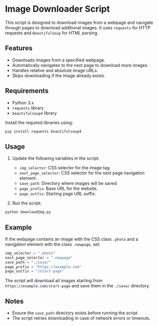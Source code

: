 # Image Downloader Script

This script is designed to download images from a webpage and navigate through pages to download additional images. It uses `requests` for HTTP requests and `BeautifulSoup` for HTML parsing.

## Features
- Downloads images from a specified webpage.
- Automatically navigates to the next page to download more images.
- Handles relative and absolute image URLs.
- Skips downloading if the image already exists.

## Requirements
- Python 3.x
- `requests` library
- `beautifulsoup4` library

Install the required libraries using:
```bash
pip install requests beautifulsoup4
```

## Usage
1. Update the following variables in the script:
   - `img_selector`: CSS selector for the image tag.
   - `next_page_selector`: CSS selector for the next page navigation element.
   - `save_path`: Directory where images will be saved.
   - `page_prefix`: Base URL for the website.
   - `page_outfix`: Starting page URL suffix.

2. Run the script:
```bash
python downloadImg.py
```

## Example
If the webpage contains an image with the CSS class `.photo` and a navigation element with the class `.newpage`, set:
```python
img_selector = ".photo"
next_page_selector = ".newpage"
save_path = "./save/"
page_prefix = "https://example.com"
page_outfix = "/start-page"
```

The script will download all images starting from `https://example.com/start-page` and save them in the `./save/` directory.

## Notes
- Ensure the `save_path` directory exists before running the script.
- The script retries downloading in case of network errors or timeouts.